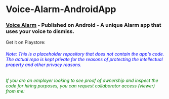 # Voice-Alarm-AndroidApp
<h3><a href="https://play.google.com/store/apps/details?id=my.app.rajanbirsingh.voicealarm">Voice Alarm</a> - Published on Android - A unique Alarm app that uses your voice to dismiss. </h3>

<p>Get it on Playstore: <a href="https://play.google.com/store/apps/details?id=my.app.rajanbirsingh.voicealarm"></a></p>

<h6 style="color: blue;">Note: This is a placeholder repository that does not contain the app's code. The actual repo is kept private for the reasons of protecting the intellectual property and other privacy reasons.</h6>

<h6 style="color: green">If you are an employer looking to see proof of ownership and inspect the code for hiring purposes, you can request collaborator access (viewer) from me: <a href="mailto:singh.rbir@gmail.com"></a></h6>




